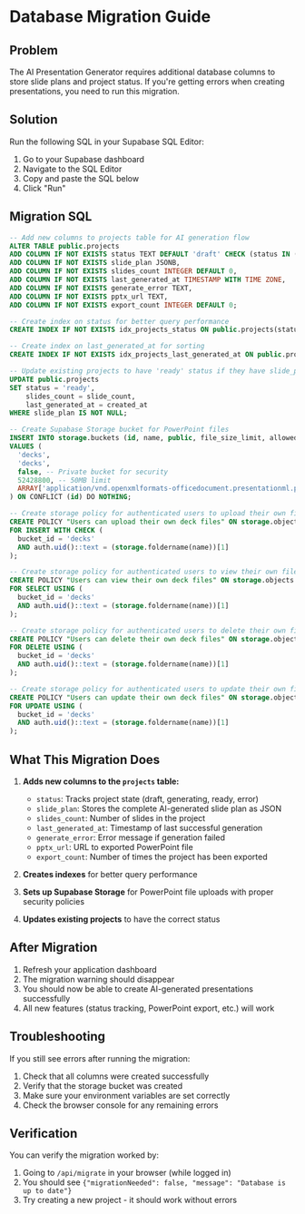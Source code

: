 # Database Migration Guide

## Problem
The AI Presentation Generator requires additional database columns to store slide plans and project status. If you're getting errors when creating presentations, you need to run this migration.

## Solution
Run the following SQL in your Supabase SQL Editor:

1. Go to your Supabase dashboard
2. Navigate to the SQL Editor
3. Copy and paste the SQL below
4. Click "Run"

## Migration SQL

```sql
-- Add new columns to projects table for AI generation flow
ALTER TABLE public.projects 
ADD COLUMN IF NOT EXISTS status TEXT DEFAULT 'draft' CHECK (status IN ('draft', 'generating', 'ready', 'error')),
ADD COLUMN IF NOT EXISTS slide_plan JSONB,
ADD COLUMN IF NOT EXISTS slides_count INTEGER DEFAULT 0,
ADD COLUMN IF NOT EXISTS last_generated_at TIMESTAMP WITH TIME ZONE,
ADD COLUMN IF NOT EXISTS generate_error TEXT,
ADD COLUMN IF NOT EXISTS pptx_url TEXT,
ADD COLUMN IF NOT EXISTS export_count INTEGER DEFAULT 0;

-- Create index on status for better query performance
CREATE INDEX IF NOT EXISTS idx_projects_status ON public.projects(status);

-- Create index on last_generated_at for sorting
CREATE INDEX IF NOT EXISTS idx_projects_last_generated_at ON public.projects(last_generated_at DESC);

-- Update existing projects to have 'ready' status if they have slide_plan
UPDATE public.projects 
SET status = 'ready', 
    slides_count = slide_count,
    last_generated_at = created_at
WHERE slide_plan IS NOT NULL;

-- Create Supabase Storage bucket for PowerPoint files
INSERT INTO storage.buckets (id, name, public, file_size_limit, allowed_mime_types)
VALUES (
  'decks',
  'decks', 
  false, -- Private bucket for security
  52428800, -- 50MB limit
  ARRAY['application/vnd.openxmlformats-officedocument.presentationml.presentation']
) ON CONFLICT (id) DO NOTHING;

-- Create storage policy for authenticated users to upload their own files
CREATE POLICY "Users can upload their own deck files" ON storage.objects
FOR INSERT WITH CHECK (
  bucket_id = 'decks' 
  AND auth.uid()::text = (storage.foldername(name))[1]
);

-- Create storage policy for authenticated users to view their own files
CREATE POLICY "Users can view their own deck files" ON storage.objects
FOR SELECT USING (
  bucket_id = 'decks' 
  AND auth.uid()::text = (storage.foldername(name))[1]
);

-- Create storage policy for authenticated users to delete their own files
CREATE POLICY "Users can delete their own deck files" ON storage.objects
FOR DELETE USING (
  bucket_id = 'decks' 
  AND auth.uid()::text = (storage.foldername(name))[1]
);

-- Create storage policy for authenticated users to update their own files
CREATE POLICY "Users can update their own deck files" ON storage.objects
FOR UPDATE USING (
  bucket_id = 'decks' 
  AND auth.uid()::text = (storage.foldername(name))[1]
);
```

## What This Migration Does

1. **Adds new columns to the `projects` table:**
   - `status`: Tracks project state (draft, generating, ready, error)
   - `slide_plan`: Stores the complete AI-generated slide plan as JSON
   - `slides_count`: Number of slides in the project
   - `last_generated_at`: Timestamp of last successful generation
   - `generate_error`: Error message if generation failed
   - `pptx_url`: URL to exported PowerPoint file
   - `export_count`: Number of times the project has been exported

2. **Creates indexes** for better query performance

3. **Sets up Supabase Storage** for PowerPoint file uploads with proper security policies

4. **Updates existing projects** to have the correct status

## After Migration

1. Refresh your application dashboard
2. The migration warning should disappear
3. You should now be able to create AI-generated presentations successfully
4. All new features (status tracking, PowerPoint export, etc.) will work

## Troubleshooting

If you still see errors after running the migration:

1. Check that all columns were created successfully
2. Verify that the storage bucket was created
3. Make sure your environment variables are set correctly
4. Check the browser console for any remaining errors

## Verification

You can verify the migration worked by:

1. Going to `/api/migrate` in your browser (while logged in)
2. You should see `{"migrationNeeded": false, "message": "Database is up to date"}`
3. Try creating a new project - it should work without errors
